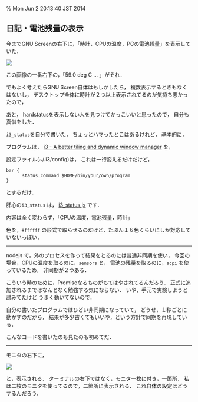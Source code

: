 % Mon Jun 2 20:13:40 JST 2014

## 日記・電池残量の表示

今までGNU Screenの右下に，「時計，CPUの温度，PCの電池残量」を表示していた．

![](http://i.imgur.com/4lh8G0b.png)

この画像の一番右下の，「59.0 deg C ... 」がそれ．

でもよく考えたらGNU Screen自体はもしかしたら，
複数表示するときもなくはないし，
デスクトップ全体に時計が２つ以上表示されてるのが気持ち悪かったので，

あと，
hardstatusを表示しない人を見つけてかっこいいと思ったので，
自分も真似をした．

`i3_status`を自分で書いた．
ちょっとハマったとこはあるけれど，
基本的に，

プログラムは，
[i3 - A better tiling and dynamic window manager](http://code.stapelberg.de/git/i3/tree/contrib/trivial-bar-script.sh?h=next)
を，

設定ファイル(~/.i3/config)は，
これは一行変えるだけだけど，

```
bar {
      status_command $HOME/bin/your/own/program
}
```

とするだけ．

肝心の`i3_status` は，
[i3_status.js](https://gist.github.com/cympfh/5f36cccfb704d9ae3957)
です．

内容は全く変わらず，「CPUの温度，電池残量，時計」

色を，`#ffffff` の形式で取らせるのだけど，たぶん１６色くらいにしか対応していないっぽい．

---

nodejs で，外のプロセスを作って結果をとるのには普通非同期を使い，
今回の場合，CPUの温度を取るのに，`sensors` と，
電池の残量を取るのに，`acpi` を使っているため，
非同期が２つある．

こういう時のために，Promiseなるものがもてはやされてるんだろう．
正式に追加されるまではなんとなく勉強する気にならない．
いや，手元で実験しようと試みてたけど
うまく動いてないので．

自分の書いたプログラムではひどい非同期になっていて，
どうせ，１秒ごとに動かすのだから，
結果が多少古くてもいいや，という方針で同期を再現している．

こんなコードを書いたのも見たのも初めてだ．

---

モニタの右下に，

![](http://i.imgur.com/GAJiv34.png)

と，表示される．
ターミナルの右下ではなく，モニタ一枚に付き，一箇所．
私は二枚のモニタを使ってるので，二箇所に表示される．
これ自体の設定はどうするんだろう．
